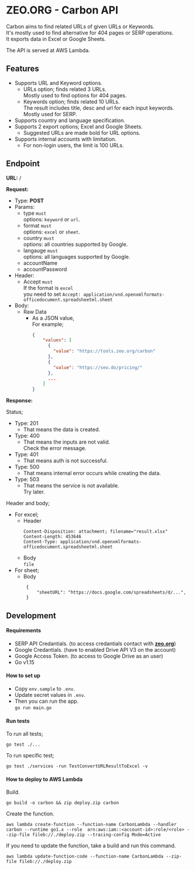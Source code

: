 # ZEO.ORG - Carbon API

Carbon aims to find related URLs of given URLs or Keywords.  
It's mostly used to find alternative for 404 pages or SERP operations.  
It exports data in Excel or Google Sheets.

The API is served at AWS Lambda.

## Features

- Supports URL and Keyword options.
	- URLs option; finds related 3 URLs.  
	  Mostly used to find options for 404 pages.  
	- Keywords option; finds related 10 URLs.  
	  The result includes title, desc and url for each input keywords.  
	  Mostly used for SERP.  
- Supports country and language specification.  
- Supports 2 export options; Excel and Google Sheets.  
	- Suggested URLs are made bold for URL options.  
- Supports internal accounts with limitation.
	- For non-login users, the limit is 100 URLs.

## Endpoint

**URL:** /

**Request:**

- Type: **POST**
- Params: 
	- type `must`  
	  options: `keyword` or `url`.  
	- format `must`  
	  options: `excel` or `sheet`.
	- country `must`  
	  options: all countries supported by Google. 
	- langauge `must`  
	  options: all languages supported by Google.
	- accountName  
	- accountPassword  
- Header:
	- Accept  `must`  
	  If the format is `excel`  
	  you need to set `Accept: application/vnd.openxmlformats-officedocument.spreadsheetml.sheet`
- Body:
	- Raw Data  
		- As a JSON value,  
		  For example;
			```json
			{
			    "values": [
			      {
			        "value": "https://tools.zeo.org/carbon"
			      },
			      {
			        "value": "https://seo.do/pricing/"
			      },
			      ...
			    ]
			}
			```

**Response:**

Status;

- Type: 201
	- That means the data is created.
- Type: 400
	- That means the inputs are not valid.  
	  Check the error message.
- Type: 401
	- That means auth is not successful.
- Type: 500
	- That means internal error occurs while creating the data.
- Type: 503
	- That means the service is not available.  
	  Try later.

Header and body;

- For excel;
	- Header  
		```
		Content-Disposition: attachment; filename="result.xlsx"
		Content-Length: 453646
		Content-Type: application/vnd.openxmlformats-officedocument.spreadsheetml.sheet
		```
	- Body  
		`file`
- For sheet;  
	- Body  
		```
		 {
		     "sheetURL": "https://docs.google.com/spreadsheets/d/...",
		 }
		```

## Development

#### Requirements

- SERP API Credantials. (to access credantials contact with [**zeo.org**](https://zeo.org/contact-us/))
- Google Credantials. (have to enabled Drive API V3 on the account)
- Google Access Token. (to access to Google Drive as an user)
- Go v1.15

#### How to set up

- Copy `env.sample` to `.env`.  
- Update secret values in `.env`.
- Then you can run the app.  
  ```go run main.go```

#### Run tests

To run all tests;
```shell
go test ./...
```

To run specific test;
```shell
go test ./services -run TestConvertURLResultToExcel -v 
```

#### How to deploy to AWS Lambda

Build.
```shell
go build -o carbon && zip deploy.zip carbon
```

Create the function.
```shell
aws lambda create-function --function-name CarbonLambda --handler carbon --runtime go1.x --role  arn:aws:iam::<account-id>:role/<role> --zip-file fileb://./deploy.zip --tracing-config Mode=Active
```

If you need to update the function, take a build and run this command.
```shell
aws lambda update-function-code --function-name CarbonLambda --zip-file fileb://./deploy.zip
```
